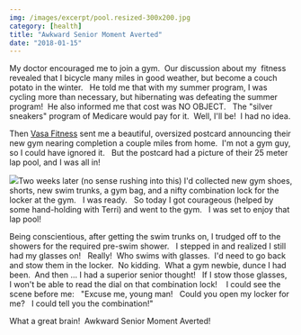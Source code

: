 ```yaml
---
img: /images/excerpt/pool.resized-300x200.jpg
category: [health]
title: "Awkward Senior Moment Averted"
date: "2018-01-15"
---
```


My doctor encouraged me to join a gym.  Our discussion about my  fitness revealed that I bicycle many miles in good weather, but become a couch potato in the winter.   He told me that with my summer program, I was cycling more than necessary, but hibernating was defeating the summer program!  He also informed me that cost was NO OBJECT.   The "silver sneakers" program of Medicare would pay for it.  Well, I'll be!  I had no idea.

Then [Vasa Fitness](https://vasafitness.com/location/clinton/) sent me a beautiful, oversized postcard announcing their new gym nearing completion a couple miles from home.  I'm not a gym guy, so I could have ignored it.   But the postcard had a picture of their 25 meter lap pool, and I was all in!

[![](/images/pool.resized-300x200.jpg)](http://blog.duanemcguire.com/wp-content/uploads/2018/01/pool.resized.jpg)Two weeks later (no sense rushing into this) I'd collected new gym shoes, shorts, new swim trunks, a gym bag, and a nifty combination lock for the locker at the gym.   I was ready.   So today I got courageous (helped by some hand-holding with Terri) and went to the gym.   I was set to enjoy that lap pool!

Being conscientious, after getting the swim trunks on, I trudged off to the showers for the required pre-swim shower.   I stepped in and realized I still had my glasses on!   Really!  Who swims with glasses.  I'd need to go back and stow them in the locker.  No kidding.  What a gym newbie, dunce I had been.  And then ... I had a superior senior thought!   If I stow those glasses,   I won't be able to read the dial on that combination lock!    I could see the scene before me:   "Excuse me, young man!   Could you open my locker for me?   I could tell you the combination!"

What a great brain!  Awkward Senior Moment Averted!
